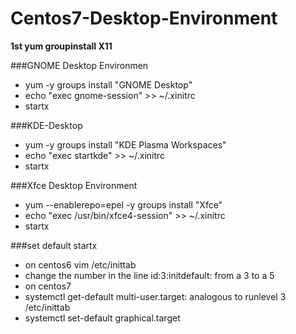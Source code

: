 # Centos7-Desktop-Environment

**1st yum groupinstall X11**

###GNOME Desktop Environmen
   
* yum -y groups install "GNOME Desktop" 
*  echo "exec gnome-session" >> ~/.xinitrc
* startx 

###KDE-Desktop
* yum -y groups install "KDE Plasma Workspaces" 
* echo "exec startkde" >> ~/.xinitrc
* startx
  
###Xfce Desktop Environment
  
* yum --enablerepo=epel -y groups install "Xfce" 
* echo "exec /usr/bin/xfce4-session" >> ~/.xinitrc 
* startx

###set default startx 
* on centos6 vim /etc/inittab
* change the number in the line id:3:initdefault: from a 3 to a 5
* on centos7 
* systemctl get-default  multi-user.target: analogous to runlevel 3 /etc/inittab
* systemctl set-default graphical.target
